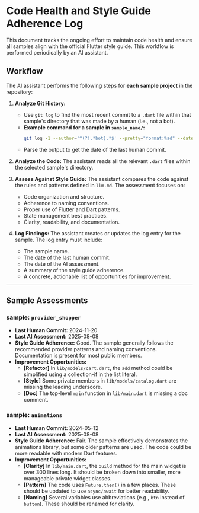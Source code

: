 # Code Health and Style Guide Adherence Log

This document tracks the ongoing effort to maintain code health and ensure all samples align with the official Flutter style guide. This workflow is performed periodically by an AI assistant.

## Workflow

The AI assistant performs the following steps for **each sample project** in the repository:

1.  **Analyze Git History:**
    *   Use `git log` to find the most recent commit to a `.dart` file within that sample's directory that was made by a human (i.e., not a bot).
    *   **Example command for a sample in `sample_name/`:**
        ```bash
        git log -1 --author='^(?!.*bot).*$' --pretty="format:%ad" --date=short -- ./sample_name/**/*.dart
        ```
    *   Parse the output to get the date of the last human commit.

2.  **Analyze the Code:** The assistant reads all the relevant `.dart` files within the selected sample's directory.

3.  **Assess Against Style Guide:** The assistant compares the code against the rules and patterns defined in `llm.md`. The assessment focuses on:
    *   Code organization and structure.
    *   Adherence to naming conventions.
    *   Proper use of Flutter and Dart patterns.
    *   State management best practices.
    *   Clarity, readability, and documentation.

4.  **Log Findings:** The assistant creates or updates the log entry for the sample. The log entry must include:
    *   The sample name.
    *   The date of the last human commit.
    *   The date of the AI assessment.
    *   A summary of the style guide adherence.
    *   A concrete, actionable list of opportunities for improvement.

---

## Sample Assessments

### sample: `provider_shopper`

*   **Last Human Commit:** 2024-11-20
*   **Last AI Assessment:** 2025-08-08
*   **Style Guide Adherence:** Good. The sample generally follows the recommended provider patterns and naming conventions. Documentation is present for most public members.
*   **Improvement Opportunities:**
    *   **[Refactor]** In `lib/models/cart.dart`, the `add` method could be simplified using a collection-if in the list literal.
    *   **[Style]** Some private members in `lib/models/catalog.dart` are missing the leading underscore.
    *   **[Doc]** The top-level `main` function in `lib/main.dart` is missing a doc comment.

### sample: `animations`

*   **Last Human Commit:** 2024-05-12
*   **Last AI Assessment:** 2025-08-08
*   **Style Guide Adherence:** Fair. The sample effectively demonstrates the animations library, but some older patterns are used. The code could be more readable with modern Dart features.
*   **Improvement Opportunities:**
    *   **[Clarity]** In `lib/main.dart`, the `build` method for the main widget is over 300 lines long. It should be broken down into smaller, more manageable private widget classes.
    *   **[Pattern]** The code uses `Future.then()` in a few places. These should be updated to use `async/await` for better readability.
    *   **[Naming]** Several variables use abbreviations (e.g., `btn` instead of `button`). These should be renamed for clarity.